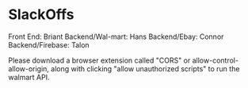 # SlackOffs

Front End: Briant
Backend/Wal-mart: Hans 
Backend/Ebay: Connor
Backend/Firebase: Talon

Please download a browser extension called "CORS" or allow-control-allow-origin, along with clicking "allow unauthorized scripts" to run the walmart API. 

